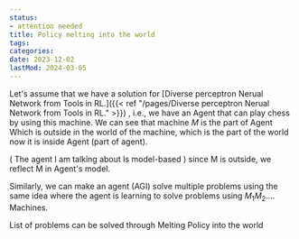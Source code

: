 ```yaml
---
status:
- attention needed
title: Policy melting into the world
tags:
categories:
date: 2023-12-02
lastMod: 2024-03-05
---
```

Let's assume that we have a solution for [Diverse perceptron Nerual Network from Tools in RL.]({{< ref "/pages/Diverse perceptron Nerual Network from Tools in RL." >}}) , i.e., we have an Agent that can play chess by using this machine. We can see that machine $M$ is the part of Agent Which is outside in the world of the machine, which is the part of the world now it is inside Agent (part of agent).

( The agent I am talking about Is model-based ) since M is outside, we reflect M in Agent's model.

Similarly, we can make an agent (AGI) solve multiple problems using the same idea where the agent is learning to solve problems using  $M_1 M_2 ….$ Machines.

List of problems can be solved through Melting Policy into the world
